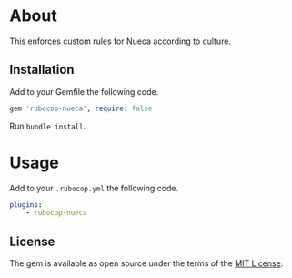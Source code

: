# About

This enforces custom rules for Nueca according to culture.

## Installation

Add to your Gemfile the following code.

```ruby
gem 'rubocop-nueca', require: false
```

Run `bundle install`.

# Usage

Add to your `.rubocop.yml` the following code.

```yaml
plugins:
    - rubocop-nueca
```

## License

The gem is available as open source under the terms of the [MIT License](https://opensource.org/licenses/MIT).

